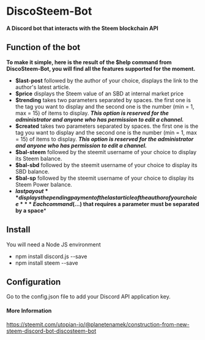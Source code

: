 # DiscoSteem-Bot
**A Discord bot that interacts with the Steem blockchain API**

## Function of the bot

**To make it simple, here is the result of the **$help** command from DiscoSteem-Bot, you will find all the features supported for the moment.**

- **$last-post** followed by the author of your choice, displays the link to the author's latest article.
- **$price** displays the Steem value of an SBD at internal market price  
- **$trending** takes two parameters separated by spaces. the first one is the tag you want to display and the second one is the number (min = 1, max = 15) of items to display. 
***This option is reserved for the administrator and anyone who has permission to edit a channel.*** 
- **$created** takes two parameters separated by spaces. the first one is the tag you want to display 
and the second one is the number (min = 1, max = 15) of items to display. 
***This option is reserved for the administrator and anyone who has permission to edit a channel.***
- **$bal-steem** followed by the steemit username of your choice to display its Steem balance. 
- **$bal-sbd** followed by the steemit username of your choice to display its SBD balance.
- **$bal-sp** followed by the steemit username of your choice to display its Steem Power balance.
- **$last payout** displays the pending payment of the last article of the author of your choice 
***Each command ($...) that requires a parameter must be separated by a space***

## Install 
You will need a Node JS environment 

- npm install discord.js --save 
- npm install steem --save 

## Configuration

Go to the config.json file to add your Discord API application key. 

#### More Information

https://steemit.com/utopian-io/@planetenamek/construction-from-new-steem-discord-bot-discosteem-bot
